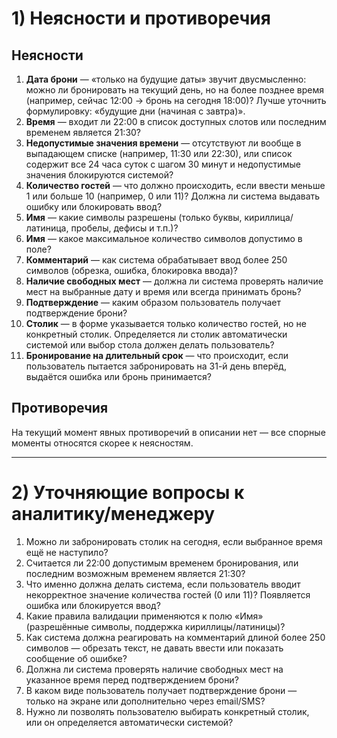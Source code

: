 # 1) Неясности и противоречия

## Неясности
1. **Дата брони** — «только на будущие даты» звучит двусмысленно: можно ли бронировать на текущий день, но на более позднее время (например, сейчас 12:00 → бронь на сегодня 18:00)? Лучше уточнить формулировку: «будущие дни (начиная с завтра)».
2. **Время** — входит ли 22:00 в список доступных слотов или последним временем является 21:30?
3. **Недопустимые значения времени** — отсутствуют ли вообще в выпадающем списке (например, 11:30 или 22:30), или список содержит все 24 часа суток с шагом 30 минут и недопустимые значения блокируются системой?
4. **Количество гостей** — что должно происходить, если ввести меньше 1 или больше 10 (например, 0 или 11)? Должна ли система выдавать ошибку или блокировать ввод?
5. **Имя** — какие символы разрешены (только буквы, кириллица/латиница, пробелы, дефисы и т.п.)?
6. **Имя** — какое максимальное количество символов допустимо в поле?
7. **Комментарий** — как система обрабатывает ввод более 250 символов (обрезка, ошибка, блокировка ввода)?
8. **Наличие свободных мест** — должна ли система проверять наличие мест на выбранные дату и время или всегда принимать бронь?
9. **Подтверждение** — каким образом пользователь получает подтверждение брони?
10. **Столик** — в форме указывается только количество гостей, но не конкретный столик. Определяется ли столик автоматически системой или выбор стола должен делать пользователь?
11. **Бронирование на длительный срок** — что происходит, если пользователь пытается забронировать на 31-й день вперёд, выдаётся ошибка или бронь принимается?

## Противоречия
На текущий момент явных противоречий в описании нет — все спорные моменты относятся скорее к неясностям.

---

# 2) Уточняющие вопросы к аналитику/менеджеру
1. Можно ли забронировать столик на сегодня, если выбранное время ещё не наступило?
2. Считается ли 22:00 допустимым временем бронирования, или последним возможным временем является 21:30?
3. Что именно должна делать система, если пользователь вводит некорректное значение количества гостей (0 или 11)? Появляется ошибка или блокируется ввод?
4. Какие правила валидации применяются к полю «Имя» (разрешённые символы, поддержка кириллицы/латиницы)?
5. Как система должна реагировать на комментарий длиной более 250 символов — обрезать текст, не давать ввести или показать сообщение об ошибке?
6. Должна ли система проверять наличие свободных мест на указанное время перед подтверждением брони?
7. В каком виде пользователь получает подтверждение брони — только на экране или дополнительно через email/SMS?
8. Нужно ли позволять пользователю выбирать конкретный столик, или он определяется автоматически системой?
